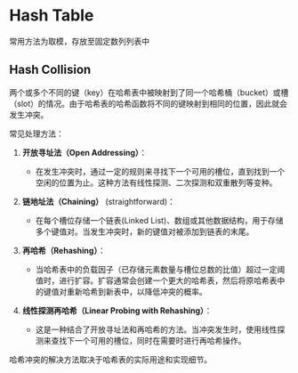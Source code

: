 # Hash Table
常用方法为取模，存放至固定数列列表中

## Hash Collision

两个或多个不同的键（key）在哈希表中被映射到了同一个哈希桶（bucket）或槽（slot）的情况。由于哈希表的哈希函数将不同的键映射到相同的位置，因此就会发生冲突。

常见处理方法：

1. **开放寻址法（Open Addressing）**：
    - 在发生冲突时，通过一定的规则来寻找下一个可用的槽位，直到找到一个空闲的位置为止。这种方法有线性探测、二次探测和双重散列等变种。

2. **链地址法（Chaining）**     (straightforward)：
    - 在每个槽位存储一个链表(Linked List)、数组或其他数据结构，用于存储多个键值对。当发生冲突时，新的键值对被添加到链表的末尾。

3. **再哈希（Rehashing）**：
    - 当哈希表中的负载因子（已存储元素数量与槽位总数的比值）超过一定阈值时，进行扩容。扩容通常会创建一个更大的哈希表，然后将原哈希表中的键值对重新哈希到新表中，以降低冲突的概率。

4. **线性探测再哈希（Linear Probing with Rehashing）**：
    - 这是一种结合了开放寻址法和再哈希的方法。当冲突发生时，使用线性探测来查找下一个可用的槽位，同时在需要时进行再哈希操作。

哈希冲突的解决方法取决于哈希表的实际用途和实现细节。